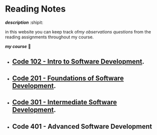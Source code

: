 # Reading Notes

***description*** :shipit:

 in this website you can keep track of*my observations* *questions* from the reading assignments throughout my course.

 ***my course*** :monocle_face:

 * ## [Code 102 - Intro to Software Development](102/table.md).

* ## [Code 201 - Foundations of Software Development](201/table.md).
 
* ## [Code 301 - Intermediate Software Development](301/table.md).

* ## Code 401 - Advanced Software Development
